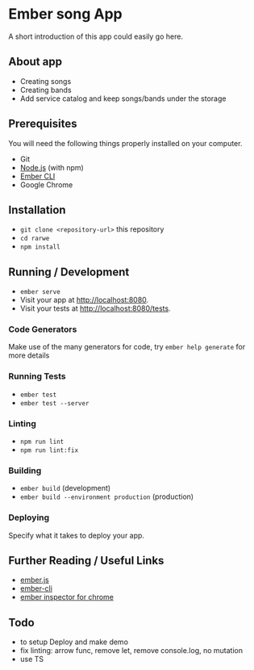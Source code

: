 # Ember song App

A short introduction of this app could easily go here.

## About app

* Creating songs
* Creating bands
* Add service catalog and keep songs/bands under the storage

## Prerequisites

You will need the following things properly installed on your computer.

* Git
* [Node.js](https://nodejs.org/) (with npm)
* [Ember CLI](https://cli.emberjs.com/release/)
* Google Chrome

## Installation

* `git clone <repository-url>` this repository
* `cd rarwe`
* `npm install`

## Running / Development

* `ember serve`
* Visit your app at [http://localhost:8080](http://localhost:8080).
* Visit your tests at [http://localhost:8080/tests](http://localhost:8080/tests).

### Code Generators

Make use of the many generators for code, try `ember help generate` for more details

### Running Tests

* `ember test`
* `ember test --server`

### Linting

* `npm run lint`
* `npm run lint:fix`

### Building

* `ember build` (development)
* `ember build --environment production` (production)

### Deploying

Specify what it takes to deploy your app.

## Further Reading / Useful Links

* [ember.js](https://emberjs.com/)
* [ember-cli](https://cli.emberjs.com/release/)
* [ember inspector for chrome](https://chrome.google.com/webstore/detail/ember-inspector/bmdblncegkenkacieihfhpjfppoconhi)
 

## Todo

* to setup Deploy and make demo
* fix linting: arrow func, remove let, remove console.log, no mutation
* use TS
